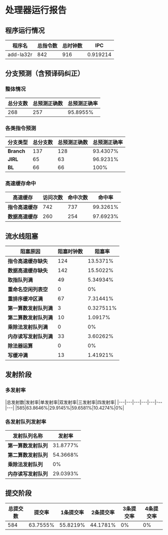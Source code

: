 # 处理器运行报告
## 程序运行情况
|程序名|总指令数|总时钟数|IPC|
|---|---|---|---|
|add-la32r|842|916|0.919214|

## 分支预测（含预译码纠正）
### 整体情况
|总分支数|总预测正确数|总预测正确率|
|---|---|---|
|268|257|95.8955%|

### 各类指令预测
|分支类型|总分支数|总预测正确数|总预测正确率|
|---|---|---|---|
|**Branch**| 137 | 128 | 93.4307%|
|**JIRL**| 65 | 63 | 96.9231%|
|**BL**| 66 | 66 | 100%|

### 高速缓存命中
|高速缓存|访问次数|命中次数|命中率|
|---|---|---|---|
|**指令高速缓存**| 742 | 737 | 99.3261%|
|**数据高速缓存**| 260 | 254 | 97.6923%|
## 流水线阻塞
|阻塞原因|阻塞时钟数|阻塞率|
|---|---|---|
|**指令高速缓存缺失**| 124 | 13.5371%|
|**数据高速缓存缺失**| 142 | 15.5022%|
|**取指队列满**| 49 | 5.34934%|
|**重命名空闲列表空**|0 | 0%|
|**重排序缓冲区满**|67 | 7.31441%|
|**第一算数发射队列满**|3 | 0.327511%|
|**第二算数发射队列满**|10 | 1.0917%|
|**乘除法发射队列满**|0 | 0%|
|**内存读写发射队列满**|33 | 3.60262%|
|**除法器运算**|0 | 0%|
|**写缓冲满**|13 | 1.41921%|

## 发射阶段
### 多发射率
|总发射数|发射率|单发射率|双发射率|三发射率|四发射率|
|---|---|---|---|---|---|---|
|585|63.8646%|29.9145%|59.6581%|10.4274%|0%|

### 各发射队列发射率
|发射队列名称|发射率|
|---|---|
|**第一算数发射队列**|31.8777%|
|**第二算数发射队列**|54.3668%|
|**乘除法发射队列**|0%|
|**内存读写发射队列**|29.0393%|

## 提交阶段
|总提交数|提交率|1条提交率|2条提交率|3条提交率|4条提交率|
|---|---|---|---|---|---|
|584|63.7555%|55.8219%|44.1781%|0%|0%|
